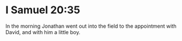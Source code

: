 # I Samuel 20:35

In the morning Jonathan went out into the field to the appointment with David, and with him a little boy.
